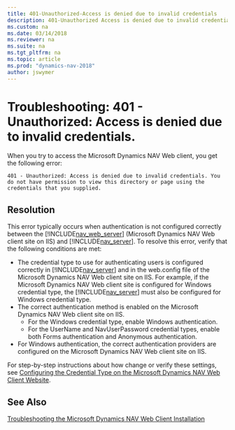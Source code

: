 ```yaml
---
title: 401-Unauthorized-Access is denied due to invalid credentials
description: 401-Unauthorized Access is denied due to invalid credentials. You do not have permission to view this directory or page using the credentials that you supplied. 
ms.custom: na
ms.date: 03/14/2018
ms.reviewer: na
ms.suite: na
ms.tgt_pltfrm: na
ms.topic: article
ms.prod: "dynamics-nav-2018"
author: jswymer
---
```

# Troubleshooting: 401 - Unauthorized: Access is denied due to invalid credentials. 

When you try to access the Microsoft Dynamics NAV Web client, you get the following error:

`401 - Unauthorized: Access is denied due to invalid credentials. You do not have permission to view this directory or page using the credentials that you supplied.`

## Resolution
This error typically occurs when authentication is not configured correctly between the [!INCLUDE[nav_web_server](includes/nav_web_server_md.md)] (Microsoft Dynamics NAV Web client site on IIS) and [!INCLUDE[nav_server](includes/nav_server_md.md)]. To resolve this error, verify that the following conditions are met:

- The credential type to use for authenticating users is configured correctly in [!INCLUDE[nav_server](includes/nav_server_md.md)] and in the web.config file of the Microsoft Dynamics NAV Web client site on IIS.
    For example, if the Microsoft Dynamics NAV Web client site is configured for Windows credential type, the [!INCLUDE[nav_server](includes/nav_server_md.md)] must also be configured for Windows credential type.
- The correct authentication method is enabled on the Microsoft Dynamics NAV Web client site on IIS.
    - For the Windows credential type, enable Windows authentication.
    - For the UserName and NavUserPassword credential types, enable both Forms authentication and Anonymous authentication.
- For Windows authentication, the correct authentication providers are configured on the Microsoft Dynamics NAV Web client site on IIS.

For step-by-step instructions about how change or verify these settings, see [Configuring the Credential Type on the Microsoft Dynamics NAV Web Client Website](How-to--Configure-Authentication-of-Microsoft-Dynamics-NAV-Web-Client-Users.md).
 
 ## See Also    
[Troubleshooting the Microsoft Dynamics NAV Web Client Installation](Troubleshooting-the-Microsoft-Dynamics-NAV-Web-Client-Installation.md)   